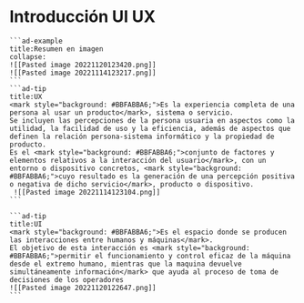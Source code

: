 

<div class="head"><h1>Introducción UI UX</h1></div>

````ad-abstract
```ad-example
title:Resumen en imagen
collapse:
![[Pasted image 20221120123420.png]]
![[Pasted image 20221114123217.png]]
```
```ad-tip
title:UX
<mark style="background: #BBFABBA6;">Es la experiencia completa de una persona al usar un producto</mark>, sistema o servicio. 
Se incluyen las percepciones de la persona usuaria en aspectos como la utilidad, la facilidad de uso y la eficiencia, además de aspectos que definen la relación persona-sistema informático y la propiedad de producto. 
Es el <mark style="background: #BBFABBA6;">conjunto de factores y elementos relativos a la interacción del usuario</mark>, con un entorno o dispositivo concretos, <mark style="background: #BBFABBA6;">cuyo resultado es la generación de una percepción positiva o negativa de dicho servicio</mark>, producto o dispositivo.
 ![[Pasted image 20221114123104.png]]
```

```ad-tip
title:UI
<mark style="background: #BBFABBA6;">Es el espacio donde se producen las interacciones entre humanos y máquinas</mark>. 
El objetivo de esta interacción es <mark style="background: #BBFABBA6;">permitir el funcionamiento y control eficaz de la máquina desde el extremo humano, mientras que la maquina devuelve simultáneamente información</mark> que ayuda al proceso de toma de decisiones de los operadores
![[Pasted image 20221120122647.png]]
```
````
